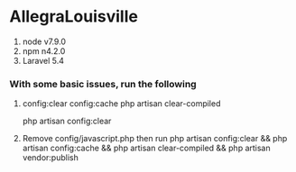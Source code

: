 # AllegraLouisville

1. node v7.9.0
2. npm n4.2.0
3. Laravel 5.4

### With some basic issues, run the following

1. config:clear
	config:cache
	php artisan clear-compiled

	php artisan config:clear
2. Remove config/javascript.php then run
	php artisan config:clear && php artisan config:cache && php artisan clear-compiled && php artisan vendor:publish